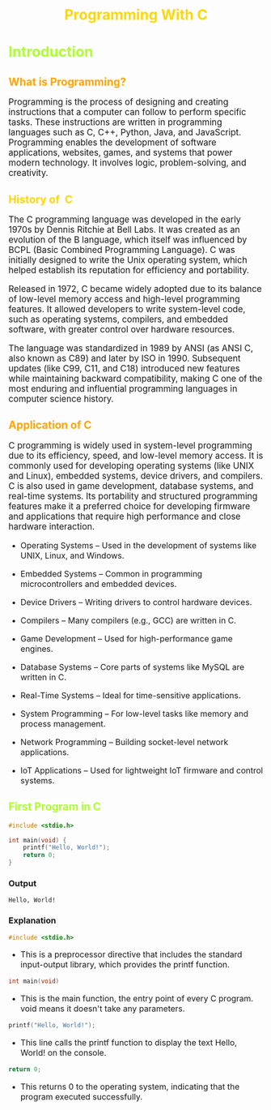 <h1 align="center" style="color:gold">Programming With C </h1>

<h1 style="color:greenyellow">Introduction</h1>

<h2 style="color:orange">What is Programming?</h2>

<p style="font-size:17px">
Programming is the process of designing and creating instructions that a computer can follow to perform specific tasks. These instructions are written in programming languages such as C, C++, Python, Java, and JavaScript. Programming enables the development of software applications, websites, games, and systems that power modern technology. It involves logic, problem-solving, and creativity.
</p>

<h2 style="color:gold">History of &nbsp;C</h2>

<p style="font-size:17px">
The C programming language was developed in the early 1970s by Dennis Ritchie at Bell Labs. It was created as an evolution of the B language, which itself was influenced by BCPL (Basic Combined Programming Language). C was initially designed to write the Unix operating system, which helped establish its reputation for efficiency and portability.
</p>

<p style="font-size:17px">
Released in 1972, C became widely adopted due to its balance of low-level memory access and high-level programming features. It allowed developers to write system-level code, such as operating systems, compilers, and embedded software, with greater control over hardware resources.
</p>

<p style="font-size:17px">
The language was standardized in 1989 by ANSI (as ANSI C, also known as C89) and later by ISO in 1990. Subsequent updates (like C99, C11, and C18) introduced new features while maintaining backward compatibility, making C one of the most enduring and influential programming languages in computer science history.
</p>


<h2 style="color:orange">Application of C </h2>

<p style="font-size:17px">
C programming is widely used in system-level programming due to its efficiency, speed, and low-level memory access. It is commonly used for developing operating systems (like UNIX and Linux), embedded systems, device drivers, and compilers. C is also used in game development, database systems, and real-time systems. Its portability and structured programming features make it a preferred choice for developing firmware and applications that require high performance and close hardware interaction.
</p>

- <p style="font-size:16px">Operating Systems – Used in the development of systems like UNIX, Linux, and Windows.</p>

- <p style="font-size:16px">Embedded Systems – Common in programming microcontrollers and embedded devices.</p>

- <p style="font-size:16px">Device Drivers – Writing drivers to control hardware devices.</p>

- <p style="font-size:16px">Compilers – Many compilers (e.g., GCC) are written in C.</p>

- <p style="font-size:16px">Game Development – Used for high-performance game engines.</p>

- <p style="font-size:16px">Database Systems – Core parts of systems like MySQL are written in C.</p>

- <p style="font-size:16px">Real-Time Systems – Ideal for time-sensitive applications.</p>

- <p style="font-size:16px">System Programming – For low-level tasks like memory and process management.</p>

- <p style="font-size:16px">Network Programming – Building socket-level network applications.</p>

- <p style="font-size:16px">IoT Applications – Used for lightweight IoT firmware and control systems.</p>



<h2 style="color:greenyellow">First Program in C</h2>

```C
#include <stdio.h>

int main(void) {
    printf("Hello, World!");
    return 0;
}
```
### Output

```
Hello, World!
```

### Explanation

```C
#include <stdio.h>
```
- <p style="font-size:16px">This is a preprocessor directive that includes the standard input-output library, which provides the printf function.
</p>

```C
int main(void)
```
- <p style="font-size:16px">This is the main function, the entry point of every C program. void means it doesn't take any parameters.</p>

```C
printf("Hello, World!");
```
- <p style="font-size:16px">This line calls the printf function to display the text Hello, World! on the console.</p>

```C
return 0;
```
- <p style="font-size:16px">This returns 0 to the operating system, indicating that the program executed successfully.</p>
